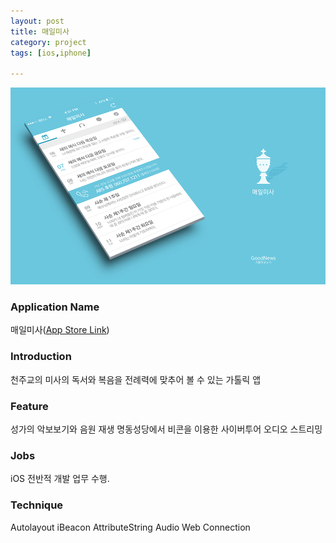 ```yaml
---
layout: post
title: 매일미사
category: project
tags: [ios,iphone]

---
```

![매잉ㄹ미사](/images/project/kmissa_01.png)

### Application Name

매일미사([App Store Link](https://itunes.apple.com/app/maeilmisa/id346753847?mt=8))


### Introduction

천주교의 미사의 독서와 복음을 전례력에 맞추어 볼 수 있는 가톨릭 앱


### Feature

성가의 악보보기와 음원 재생
명동성당에서 비콘을 이용한 사이버투어
오디오 스트리밍


### Jobs

iOS 전반적 개발 업무 수행.


### Technique
Autolayout
iBeacon
AttributeString
Audio
Web Connection
